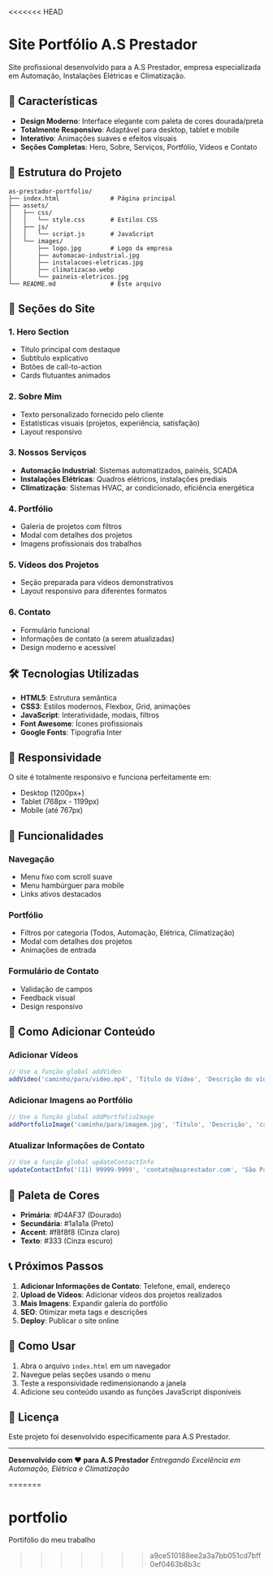 <<<<<<< HEAD
# Site Portfólio A.S Prestador

Site profissional desenvolvido para a A.S Prestador, empresa especializada em Automação, Instalações Elétricas e Climatização.

## 🚀 Características

- **Design Moderno**: Interface elegante com paleta de cores dourada/preta
- **Totalmente Responsivo**: Adaptável para desktop, tablet e mobile
- **Interativo**: Animações suaves e efeitos visuais
- **Seções Completas**: Hero, Sobre, Serviços, Portfólio, Vídeos e Contato

## 📁 Estrutura do Projeto

```
as-prestador-portfolio/
├── index.html              # Página principal
├── assets/
│   ├── css/
│   │   └── style.css       # Estilos CSS
│   ├── js/
│   │   └── script.js       # JavaScript
│   └── images/
│       ├── logo.jpg        # Logo da empresa
│       ├── automacao-industrial.jpg
│       ├── instalacoes-eletricas.jpg
│       ├── climatizacao.webp
│       └── paineis-eletricos.jpg
└── README.md               # Este arquivo
```

## 🎨 Seções do Site

### 1. Hero Section
- Título principal com destaque
- Subtítulo explicativo
- Botões de call-to-action
- Cards flutuantes animados

### 2. Sobre Mim
- Texto personalizado fornecido pelo cliente
- Estatísticas visuais (projetos, experiência, satisfação)
- Layout responsivo

### 3. Nossos Serviços
- **Automação Industrial**: Sistemas automatizados, painéis, SCADA
- **Instalações Elétricas**: Quadros elétricos, instalações prediais
- **Climatização**: Sistemas HVAC, ar condicionado, eficiência energética

### 4. Portfólio
- Galeria de projetos com filtros
- Modal com detalhes dos projetos
- Imagens profissionais dos trabalhos

### 5. Vídeos dos Projetos
- Seção preparada para vídeos demonstrativos
- Layout responsivo para diferentes formatos

### 6. Contato
- Formulário funcional
- Informações de contato (a serem atualizadas)
- Design moderno e acessível

## 🛠️ Tecnologias Utilizadas

- **HTML5**: Estrutura semântica
- **CSS3**: Estilos modernos, Flexbox, Grid, animações
- **JavaScript**: Interatividade, modais, filtros
- **Font Awesome**: Ícones profissionais
- **Google Fonts**: Tipografia Inter

## 📱 Responsividade

O site é totalmente responsivo e funciona perfeitamente em:
- Desktop (1200px+)
- Tablet (768px - 1199px)
- Mobile (até 767px)

## 🎯 Funcionalidades

### Navegação
- Menu fixo com scroll suave
- Menu hambúrguer para mobile
- Links ativos destacados

### Portfólio
- Filtros por categoria (Todos, Automação, Elétrica, Climatização)
- Modal com detalhes dos projetos
- Animações de entrada

### Formulário de Contato
- Validação de campos
- Feedback visual
- Design responsivo

## 🔧 Como Adicionar Conteúdo

### Adicionar Vídeos
```javascript
// Use a função global addVideo
addVideo('caminho/para/video.mp4', 'Título do Vídeo', 'Descrição do vídeo');
```

### Adicionar Imagens ao Portfólio
```javascript
// Use a função global addPortfolioImage
addPortfolioImage('caminho/para/imagem.jpg', 'Título', 'Descrição', 'categoria');
```

### Atualizar Informações de Contato
```javascript
// Use a função global updateContactInfo
updateContactInfo('(11) 99999-9999', 'contato@asprestador.com', 'São Paulo, SP');
```

## 🎨 Paleta de Cores

- **Primária**: #D4AF37 (Dourado)
- **Secundária**: #1a1a1a (Preto)
- **Accent**: #f8f8f8 (Cinza claro)
- **Texto**: #333 (Cinza escuro)

## 📞 Próximos Passos

1. **Adicionar Informações de Contato**: Telefone, email, endereço
2. **Upload de Vídeos**: Adicionar vídeos dos projetos realizados
3. **Mais Imagens**: Expandir galeria do portfólio
4. **SEO**: Otimizar meta tags e descrições
5. **Deploy**: Publicar o site online

## 🚀 Como Usar

1. Abra o arquivo `index.html` em um navegador
2. Navegue pelas seções usando o menu
3. Teste a responsividade redimensionando a janela
4. Adicione seu conteúdo usando as funções JavaScript disponíveis

## 📝 Licença

Este projeto foi desenvolvido especificamente para A.S Prestador.

---

**Desenvolvido com ❤️ para A.S Prestador**
*Entregando Excelência em Automação, Elétrica e Climatização*

=======
# portfolio
Portifólio do meu trabalho
>>>>>>> a9ce510188ee2a3a7bb051cd7bff0ef0463b8b3c
